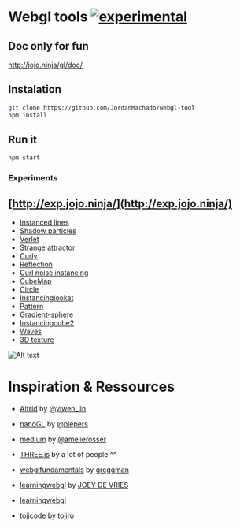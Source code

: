 # Webgl tools [![experimental](http://badges.github.io/stability-badges/dist/experimental.svg)](http://github.com/badges/stability-badges)

## Doc only for fun
http://jojo.ninja/gl/doc/

## Instalation
```bash
git clone https://github.com/JordanMachado/webgl-tool
npm install
```

## Run it
```bash
npm start
```

### Experiments

## [http://exp.jojo.ninja/](http://exp.jojo.ninja/)

* [Instanced lines](http://jojo.ninja/gl/instanced-lines/)
* [Shadow particles](http://jojo.ninja/gl/shadow-particles/)
* [Verlet](http://jojo.ninja/gl/verlet/)
* [Strange attractor](http://jojo.ninja/gl/strange-attractor/)
* [Curly](http://jojo.ninja/gl/curly/)
* [Reflection](http://jojo.ninja/gl/reflection/)
* [Curl noise instancing](http://jojo.ninja/gl/curl/)
* [CubeMap](http://jojo.ninja/gl/cubemap/)
* [Circle](http://jojo.ninja/gl/circle/)
* [Instancinglookat](http://jojo.ninja/gl/instancinglookat/)
* [Pattern](http://jojo.ninja/gl/pattern1/)
* [Gradient-sphere](http://jojo.ninja/gl/gradient-sphere/)
* [Instancingcube2](http://jojo.ninja/gl/instancingcube2/)
* [Waves](http://jojo.ninja/gl/waves/)
* [3D texture](http://jojo.ninja/gl/3dtexture/)

![Alt text](http://jojo.ninja/gl/demo.png "demos")



# Inspiration & Ressources

*  [Alfrid](https://github.com/yiwenl/Alfrid) by [@yiwen_lin](https://twitter.com/yiwen_lin?lang=en)

*  [nanoGL](https://github.com/plepers/nanogl) by [@plepers](https://github.com/plepers)

*  [medium](https://github.com/amelierosser/medium) by [@amelierosser](https://twitter.com/ixviii_io?lang=en)

*  [THREE.js](https://github.com/mrdoob/three.js/) by a lot of people ^^

* [webglfundamentals](https://webglfundamentals.org/) by [greggman](https://github.com/greggman)

* [learningwebgl](https://learnopengl.com/) by [JOEY DE VRIES](https://joeydevries.com/#home)

* [learningwebgl](http://learningwebgl.com/blog/?page_id=1217)

* [tojicode]( https://blog.tojicode.com/) by [tojiro](https://twitter.com/Tojiro?lang=fr)



